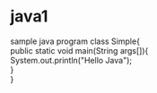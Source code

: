 # java1
sample java program
class Simple{  
    public static void main(String args[]){  
     System.out.println("Hello Java");  
    }  
}  